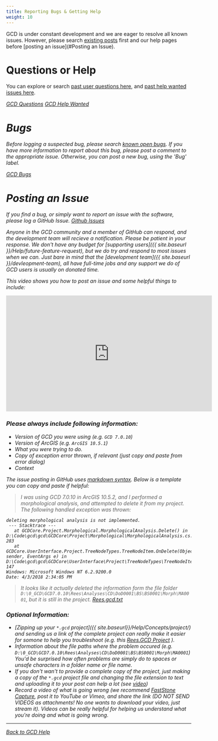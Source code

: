 ```yaml
---
title: Reporting Bugs & Getting Help
weight: 10
---
```


GCD is under constant development and we are eager to resolve all known issues.  However, please search [existing posts](https://github.com/Riverscapes/gcd/issues) first and our help pages before [posting an issue](#Posting an Issue).

# Questions or Help
You can explore or search [past user questions here](https://github.com/Riverscapes/gcd/labels/question), and [past help wanted issues here](https://github.com/Riverscapes/gcd/labels/help%20wanted).


<a class="button" href="https://github.com/Riverscapes/gcd/labels/question"><i class="fa fa-github"/> GCD Questions</a>
<a class="button" href="https://github.com/Riverscapes/gcd/labels/help%20wanted"><i class="fa fa-github"/> GCD Help Wanted</a>

# Bugs

Before logging a suspected bug, please search [known open bugs](https://github.com/Riverscapes/gcd/labels/bug). If you have more information to report about this bug, please post a comment to the appropriate issue. Otherwise, you can post a new bug, using the 'Bug' label.

<a class="button" href="https://github.com/Riverscapes/gcd/labels/bug"><i class="fa fa-github"/> GCD Bugs</a>



# Posting an Issue

If you find a bug, or simply want to report an issue with the software, please log a GitHub Issue. <a class="button" href="https://github.com/Riverscapes/gcd/issues"><i class="fa fa-github"/> Github Issues</a> 

Anyone in the GCD community and a member of GitHub  can respond, and the development team will recieve a notification. Please be patient in your response. We don't have any budget for [supporting users]({{ site.baseurl }}/Help/future-feature-request), but we do try and respond to most issues when we can. Just bare in mind that the [development team]({{ site.baseurl }}/devleopment-team), all have full-time jobs and any support we do of GCD users is usually on donated time. 

This video shows you how to post an issue and some helpful things to include:
<iframe width="560" height="315" src="https://www.youtube.com/embed/EFAQgvZQY0s?rel=0" frameborder="0" allow="autoplay; encrypted-media" allowfullscreen></iframe>


### Please always include following information:

- Version of GCD you were using (e.g. `GCD 7.0.10`)
- Version of ArcGIS  (e.g. `ArcGIS 10.5.1`)
- What you were trying to do.
- Copy of exception error thrown, if relevant (just copy and paste from error dialog)
- Context

The issue posting in GitHub uses [markdown syntax](https://guides.github.com/features/mastering-markdown/). Below is a template you can copy and paste if helpful:

> I was using GCD 7.0.10 in ArcGIS 10.5.2, and I performed a *morphological analysis*, and attempted to delete it from my project. The following handled exception was thrown:

```
deleting morphological analysis is not implemented.
 --- Stacktrace --- 
   at GCDCore.Project.Morphological.MorphologicalAnalysis.Delete() in D:\Code\gcd\gcd\GCDCore\Project\Morphological\MorphologicalAnalysis.cs:line 283
   at GCDCore.UserInterface.Project.TreeNodeTypes.TreeNodeItem.OnDelete(Object sender, EventArgs e) in D:\Code\gcd\gcd\GCDCore\UserInterface\Project\TreeNodeTypes\TreeNodeItem.cs:line 147
Windows: Microsoft Windows NT 6.2.9200.0
Date: 4/3/2018 2:34:05 PM
```

> It looks like it actually deleted the information form the file folder `D:\0_GCD\GCD7.0.10\Rees\Analyses\CD\DoD0001\BS\BS0001\Morph\MA0001`, but it is still in the project. 
[Rees.gcd.txt](https://github.com/Riverscapes/gcd/files/1873277/Rees.gcd.txt)



### Optional Information:
- [Zipping up your `*.gcd` project]({{ site.baseurl}}/Help/Concepts/project/) and sending us a link of the complete project can really make it easier for somone to help you troubleshoot (e.g. this [Rees.GCD Project](https://drive.google.com/file/d/1OOcZBeE3TFKOFaLKh2l-rBsdeOQNV2-H/view?usp=sharing) ). 
- Information about the file paths where the problem occured (e.g. `D:\0_GCD\GCD7.0.10\Rees\Analyses\CD\DoD0001\BS\BS0001\Morph\MA0001`) You'd be surprised how often problems are simply do to spaces or unsafe characters in a folder name or file name. 
- If you don't wan't to provide a complete copy of the project, just making a copy of the `*.gcd` project file and changing the file extension to text and uploading it to your post can help a lot (see [video](https://youtu.be/EFAQgvZQY0s?t=5m14s))
- Record a video of what is going wrong (we recommend [FastStone Capture](http://etal.joewheaton.org/faststone-capture.html), post it to YouTube or Vimeo, and share the link (DO NOT SEND VIDEOS as attachments! No one wants to download your video, just stream it). Videos can be really helpful for helping us understand what you're doing and what is going wrong.


------
<a class="hollow button" href="{{ site.baseurl }}/Help"><i class="fa fa-chevron-circle-left"></i>  Back to GCD Help </a>  

